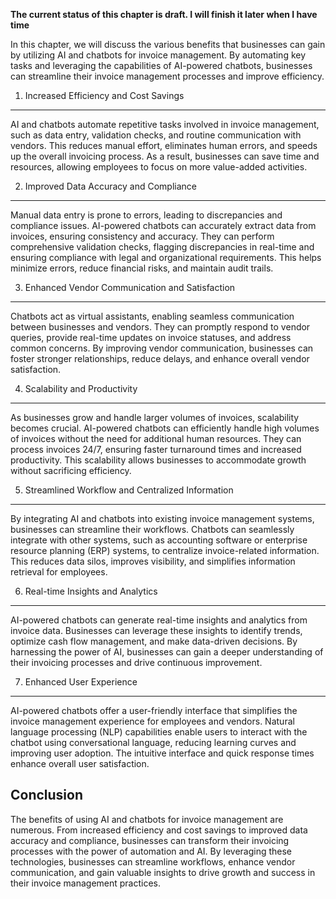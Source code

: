 **The current status of this chapter is draft. I will finish it later when I have time**

In this chapter, we will discuss the various benefits that businesses can gain by utilizing AI and chatbots for invoice management. By automating key tasks and leveraging the capabilities of AI-powered chatbots, businesses can streamline their invoice management processes and improve efficiency.

1. Increased Efficiency and Cost Savings
----------------------------------------

AI and chatbots automate repetitive tasks involved in invoice management, such as data entry, validation checks, and routine communication with vendors. This reduces manual effort, eliminates human errors, and speeds up the overall invoicing process. As a result, businesses can save time and resources, allowing employees to focus on more value-added activities.

2. Improved Data Accuracy and Compliance
----------------------------------------

Manual data entry is prone to errors, leading to discrepancies and compliance issues. AI-powered chatbots can accurately extract data from invoices, ensuring consistency and accuracy. They can perform comprehensive validation checks, flagging discrepancies in real-time and ensuring compliance with legal and organizational requirements. This helps minimize errors, reduce financial risks, and maintain audit trails.

3. Enhanced Vendor Communication and Satisfaction
-------------------------------------------------

Chatbots act as virtual assistants, enabling seamless communication between businesses and vendors. They can promptly respond to vendor queries, provide real-time updates on invoice statuses, and address common concerns. By improving vendor communication, businesses can foster stronger relationships, reduce delays, and enhance overall vendor satisfaction.

4. Scalability and Productivity
-------------------------------

As businesses grow and handle larger volumes of invoices, scalability becomes crucial. AI-powered chatbots can efficiently handle high volumes of invoices without the need for additional human resources. They can process invoices 24/7, ensuring faster turnaround times and increased productivity. This scalability allows businesses to accommodate growth without sacrificing efficiency.

5. Streamlined Workflow and Centralized Information
---------------------------------------------------

By integrating AI and chatbots into existing invoice management systems, businesses can streamline their workflows. Chatbots can seamlessly integrate with other systems, such as accounting software or enterprise resource planning (ERP) systems, to centralize invoice-related information. This reduces data silos, improves visibility, and simplifies information retrieval for employees.

6. Real-time Insights and Analytics
-----------------------------------

AI-powered chatbots can generate real-time insights and analytics from invoice data. Businesses can leverage these insights to identify trends, optimize cash flow management, and make data-driven decisions. By harnessing the power of AI, businesses can gain a deeper understanding of their invoicing processes and drive continuous improvement.

7. Enhanced User Experience
---------------------------

AI-powered chatbots offer a user-friendly interface that simplifies the invoice management experience for employees and vendors. Natural language processing (NLP) capabilities enable users to interact with the chatbot using conversational language, reducing learning curves and improving user adoption. The intuitive interface and quick response times enhance overall user satisfaction.

Conclusion
----------

The benefits of using AI and chatbots for invoice management are numerous. From increased efficiency and cost savings to improved data accuracy and compliance, businesses can transform their invoicing processes with the power of automation and AI. By leveraging these technologies, businesses can streamline workflows, enhance vendor communication, and gain valuable insights to drive growth and success in their invoice management practices.

